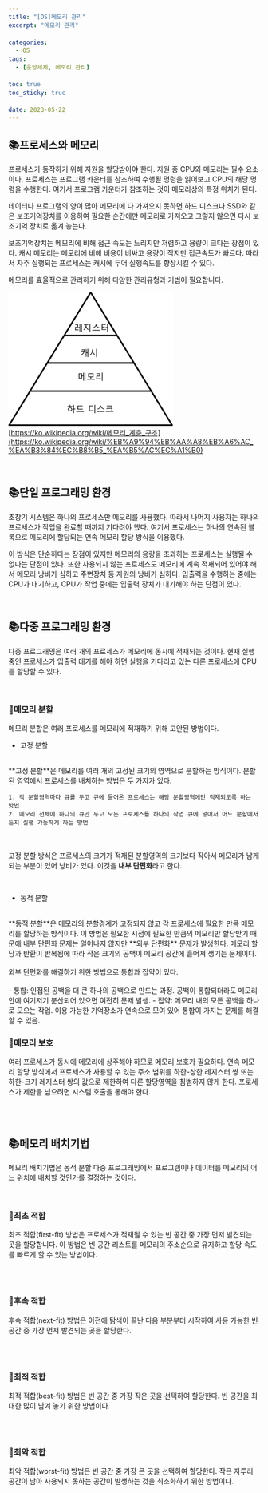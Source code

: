 ```yaml
---
title: "[OS]메모리 관리"
excerpt: "메모리 관리"

categories:
  - OS
tags:
  - [운영체제, 메모리 관리]

toc: true
toc_sticky: true

date: 2023-05-22
---
```


## 📚프로세스와 메모리
프로세스가 동작하기 위해 자원을 할당받아야 한다. 자원 중 CPU와 메모리는 필수 요소이다. 프로세스는 프로그램 카운터를 참조하여 수행될 명령을 읽어보고 CPU의 해당 명령을 수행한다. 여기서 프로그램 카운터가 참조하는 것이 메모리상의 특정 위치가 된다.

데이터나 프로그램의 양이 많아 메모리에 다 가져오지 못하면 하드 디스크나 SSD와 같은 보조기억장치를 이용하여 필요한 순간에만 메모리로 가져오고 그렇지 않으면 다시 보조기억 장치로 옮겨 놓는다.

보조기억장치는 메모리에 비해 접근 속도는 느리지만 저렴하고 용량이 크다는 장점이 있다. 캐시 메모리는 메모리에 비해 비용이 비싸고 용량이 작지만 접근속도가 빠르다. 따라서 자주 실행되는 프로세스는 캐시에 두어 실행속도를 향상시킬 수 있다.

메모리를 효율적으로 관리하기 위해 다양한 관리유형과 기법이 필요합니다.

![MemoryHierarchy](\assets\images\OS\MemoryHierarchy.png)
<br>
[https://ko.wikipedia.org/wiki/메모리_계층_구조](https://ko.wikipedia.org/wiki/%EB%A9%94%EB%AA%A8%EB%A6%AC_%EA%B3%84%EC%B8%B5_%EA%B5%AC%EC%A1%B0)

<br>

## 📚단일 프로그래밍 환경
초창기 시스템은 하나의 프로세스만 메모리를 사용했다. 따라서 나머지 사용자는 하나의 프로세스가 작업을 완료할 때까지 기다려야 했다. 여기서 프로세스는 하나의 연속된 블록으로 메모리에 할당되는 연속 메모리 할당 방식을 이용했다.

이 방식은 단순하다는 장점이 있지만 메모리의 용량을 초과하는 프로세스는 실행될 수 없다는 단점이 있다. 또한 사용되지 않는 프로세스도 메모리에 계속 적재되어 있어야 해서 메모리 낭비가 심하고 주변장치 등 자원의 낭비가 심하다. 입출력을 수행하는 중에는 CPU가 대기하고, CPU가 작업 중에는 입출력 장치가 대기해야 하는 단점이 있다.

<br>

## 📚다중 프로그래밍 환경
다중 프로그래밍은 여러 개의 프로세스가 메모리에 동시에 적재되는 것이다. 현재 실행 중인 프로세스가 입출력 대기를 해야 하면 실행을 기다리고 있는 다른 프로세스에 CPU를 할당할 수 있다.

<br>

### 📄메모리 분할
메모리 분할은 여러 프로세스를 메모리에 적재하기 위해 고안된 방법이다.

* 고정 분할
<br>
**고정 분할**은 메모리를 여러 개의 고정된 크기의 영역으로 분할하는 방식이다. 분할된 영역에서 프로세스를 배치하는 방법은 두 가지가 있다.

    1. 각 분할영역마다 큐를 두고 큐에 들어온 프로세스는 해당 분할영역에만 적재되도록 하는 방법
    2. 메모리 전체에 하나의 큐만 두고 모든 프로세스를 하나의 작업 큐에 넣어서 어느 분할에서든지 실행 가능하게 하는 방법
<br><br>
고정 분할 방식은 프로세스의 크기가 적재된 분할영역의 크기보다 작아서 메모리가 남게되는 부분이 있어 낭비가 있다. 이것을 **내부 단편화**라고 한다.

<br>

* 동적 분할
<br>
**동적 분할**은 메모리의 분할경계가 고정되지 않고 각 프로세스에 필요한 만큼 메모리를 할당하는 방식이다. 이 방법은 필요한 시점에 필요한 만큼의 메모리만 할당받기 때문에 내부 단편화 문제는 일어나지 않지만 **외부 단편화** 문제가 발생한다. 메모리 할당과 반환이 반복됨에 따라 작은 크기의 공백이 메모리 공간에 흩어져 생기는 문제이다.
<br><br>
외부 단편화를 해결하기 위한 방법으로 통합과 집약이 있다.
<br><br>
    - 통합: 인접된 공백을 더 큰 하나의 공백으로 만드는 과정. 공백이 통합되더라도 메모리 안에 여기저기 분산되어 있으면 여전히 문제 발생.
    - 집약: 메모리 내의 모든 공백을 하나로 모으는 작업. 이용 가능한 기억장소가 연속으로 모여 있어 통합이 가지는 문제를 해결할 수 있음.

<br>

### 📄메모리 보호
여러 프로세스가 동시에 메모리에 상주해야 하므로 메모리 보호가 필요하다. 연속 메모리 할당 방식에서 프로세스가 사용할 수 있는 주소 범위를 하한-상한 레지스터 쌍 또는 하한-크기 레지스터 쌍의 값으로 제한하여 다른 할당영역을 침범하지 않게 한다. 프로세스가 제한을 넘으려면 시스템 호출을 통해야 한다.

<br><br>

## 📚메모리 배치기법
메모리 배치기법은 동적 분할 다중 프로그래밍에서 프로그램이나 데이터를 메모리의 어느 위치에 배치할 것인가를 결정하는 것이다.

<br>

### 📄최초 적합
최초 적합(first-fit) 방법은 프로세스가 적재될 수 있는 빈 공간 중 가장 먼저 발견되는 곳을 할당합니다. 이 방법은 빈 공간 리스트를 메모리의 주소순으로 유지하고 할당 속도를 빠르게 할 수 있는 방법이다.

<br><br>

### 📄후속 적합
후속 적합(next-fit) 방법은 이전에 탐색이 끝난 다음 부분부터 시작하여 사용 가능한 빈 공간 중 가장 먼저 발견되는 곳을 할당한다.

<br><br>

### 📄최적 적합
최적 적합(best-fit) 방법은 빈 공간 중 가장 작은 곳을 선택하여 할당한다. 빈 공간을 최대한 많이 남겨 놓기 위한 방법이다.

<br><br>

### 📄최악 적합
최악 적합(worst-fit) 방법은 빈 공간 중 가장 큰 곳을 선택하여 할당한다. 작은 자투리 공간이 남아 사용되지 못하는 공간이 발생하는 것을 최소화하기 위한 방법이다.

<br><br>